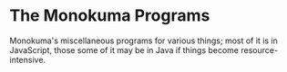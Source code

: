 # The Monokuma Programs
Monokuma's miscellaneous programs for various things; most of it is in JavaScript, those some of it may be in Java if things become resource-intensive.
